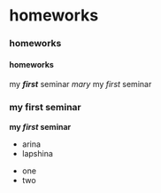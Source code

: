 # homeworks
### homeworks
#### homeworks
my ***first*** seminar
_mary_
my _first_ seminar
### my **first** seminar
**my *first* seminar**
- arina
- lapshina
+ one
+ two
